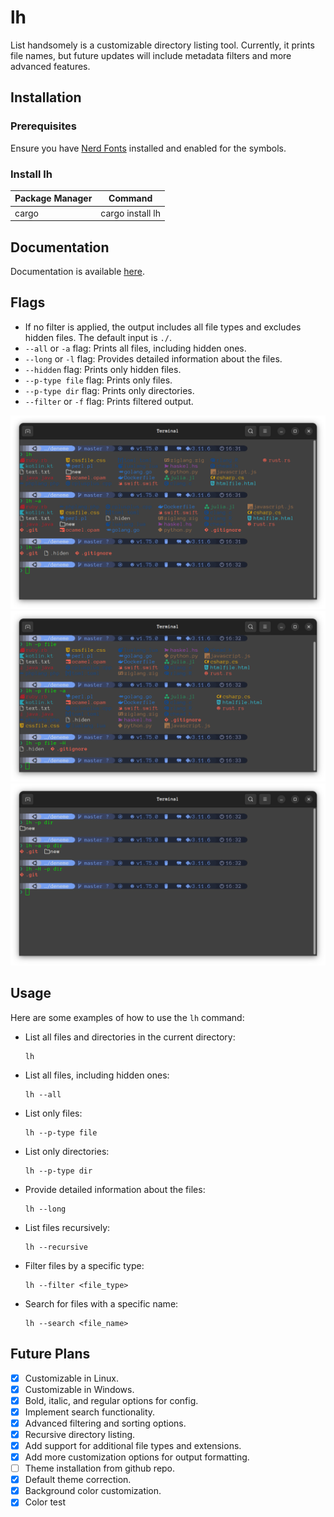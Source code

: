 # lh
List handsomely is a customizable directory listing tool. Currently, it prints file names, but future updates will include metadata filters and more advanced features.

## Installation
### Prerequisites
Ensure you have [Nerd Fonts](https://www.nerdfonts.com/) installed and enabled for the symbols.

### Install lh
| Package Manager | Command |
|-----------------|---------|
| cargo           | cargo install lh |

## Documentation
Documentation is available [here](https://docs.rs/lh/).

## Flags
- If no filter is applied, the output includes all file types and excludes hidden files. The default input is `./`.
- `--all` or `-a` flag: Prints all files, including hidden ones.
- `--long` or `-l` flag: Provides detailed information about the files.
- `--hidden` flag: Prints only hidden files.
- `--p-type file` flag: Prints only files.
- `--p-type dir` flag: Prints only directories.
- `--filter` or `-f` flag: Prints filtered output.

![standard_all_outputs](./media/all.png)
![only_files](./media/file.png)
![only_dirs](./media/dir.png)

## Usage
Here are some examples of how to use the `lh` command:

- List all files and directories in the current directory:
  ```
  lh
  ```

- List all files, including hidden ones:
  ```
  lh --all
  ```

- List only files:
  ```
  lh --p-type file
  ```

- List only directories:
  ```
  lh --p-type dir
  ```

- Provide detailed information about the files:
  ```
  lh --long
  ```

- List files recursively:
  ```
  lh --recursive
  ```

- Filter files by a specific type:
  ```
  lh --filter <file_type>
  ```

- Search for files with a specific name:
  ```
  lh --search <file_name>
  ```

## Future Plans
- [x] Customizable in Linux.
- [x] Customizable in Windows.
- [x] Bold, italic, and regular options for config.
- [x] Implement search functionality.
- [x] Advanced filtering and sorting options.
- [x] Recursive directory listing.
- [x] Add support for additional file types and extensions.
- [x] Add more customization options for output formatting.
- [ ] Theme installation from github repo.
- [x] Default theme correction.
- [x] Background color customization.
- [x] Color test
